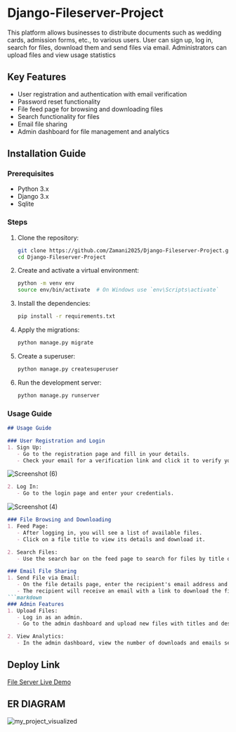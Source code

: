 ﻿# Django-Fileserver-Project
This platform allows businesses to distribute documents such as wedding cards, admission forms, etc., to various users. User can sign up, log in, search for files, download them and send files via email. Administrators can upload files and view usage statistics
## Key Features
- User registration and authentication with email verification
- Password reset functionality
- File feed page for browsing and downloading files
- Search functionality for files
- Email file sharing
- Admin dashboard for file management and analytics
## Installation Guide
### Prerequisites
- Python 3.x
- Django 3.x
- Sqlite

### Steps

1. Clone the repository:

   ```bash
   git clone https://github.com/Zamani2025/Django-Fileserver-Project.git
   cd Django-Fileserver-Project
   ```

2. Create and activate a virtual environment:

   ```bash
   python -m venv env
   source env/bin/activate  # On Windows use `env\Scripts\activate`
   ```

3. Install the dependencies:

   ```bash
   pip install -r requirements.txt
   ```
4. Apply the migrations:

   ```bash
   python manage.py migrate
   ```

6. Create a superuser:

   ```bash
   python manage.py createsuperuser
   ```

7. Run the development server:

   ```bash
   python manage.py runserver
   ```
### Usage Guide

```markdown
## Usage Guide

### User Registration and Login
1. Sign Up:
   - Go to the registration page and fill in your details.
   - Check your email for a verification link and click it to verify your account.
```
![Screenshot (6)](https://github.com/Zamani2025/Django-Fileserver-Project/assets/73368821/45ee78fe-6ef1-439e-92b9-8c5d01e69a17)
```markdown
2. Log In:
   - Go to the login page and enter your credentials.
```
![Screenshot (4)](https://github.com/Zamani2025/Django-Fileserver-Project/assets/73368821/c9dbe6f0-1d98-4a0d-a590-5d91ce9d59f1)
```markdown
### File Browsing and Downloading
1. Feed Page:
   - After logging in, you will see a list of available files.
   - Click on a file title to view its details and download it.

2. Search Files:
   - Use the search bar on the feed page to search for files by title or description.
```
```markdown
### Email File Sharing
1. Send File via Email:
   - On the file details page, enter the recipient's email address and click send.
   - The recipient will receive an email with a link to download the file.
```markdown
### Admin Features
1. Upload Files:
   - Log in as an admin.
   - Go to the admin dashboard and upload new files with titles and descriptions.

2. View Analytics:
   - In the admin dashboard, view the number of downloads and emails sent for each file.
```
## Deploy Link
[File Server Live Demo](https://saani.pythonanywhere.com/login/)

## ER DIAGRAM
![my_project_visualized](https://github.com/Zamani2025/Django-Fileserver-Project/assets/73368821/f80c25fb-9e44-4914-92a2-a85b68b750b7)
